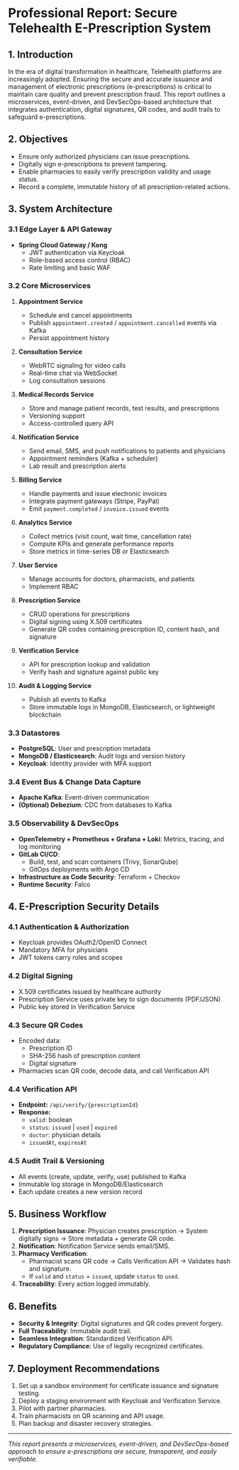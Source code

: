 # Professional Report: Secure Telehealth E-Prescription System

## 1. Introduction
In the era of digital transformation in healthcare, Telehealth platforms are increasingly adopted. Ensuring the secure and accurate issuance and management of electronic prescriptions (e-prescriptions) is critical to maintain care quality and prevent prescription fraud. This report outlines a microservices, event-driven, and DevSecOps-based architecture that integrates authentication, digital signatures, QR codes, and audit trails to safeguard e-prescriptions.

## 2. Objectives
- Ensure only authorized physicians can issue prescriptions.
- Digitally sign e-prescriptions to prevent tampering.
- Enable pharmacies to easily verify prescription validity and usage status.
- Record a complete, immutable history of all prescription-related actions.

## 3. System Architecture

### 3.1 Edge Layer & API Gateway
- **Spring Cloud Gateway / Kong**
  - JWT authentication via Keycloak
  - Role-based access control (RBAC)
  - Rate limiting and basic WAF

### 3.2 Core Microservices
1. **Appointment Service**
   - Schedule and cancel appointments
   - Publish `appointment.created` / `appointment.cancelled` events via Kafka
   - Persist appointment history

2. **Consultation Service**
   - WebRTC signaling for video calls
   - Real-time chat via WebSocket
   - Log consultation sessions

3. **Medical Records Service**
   - Store and manage patient records, test results, and prescriptions
   - Versioning support
   - Access-controlled query API

4. **Notification Service**
   - Send email, SMS, and push notifications to patients and physicians
   - Appointment reminders (Kafka + scheduler)
   - Lab result and prescription alerts

5. **Billing Service**
   - Handle payments and issue electronic invoices
   - Integrate payment gateways (Stripe, PayPal)
   - Emit `payment.completed` / `invoice.issued` events

6. **Analytics Service**
   - Collect metrics (visit count, wait time, cancellation rate)
   - Compute KPIs and generate performance reports
   - Store metrics in time-series DB or Elasticsearch

7. **User Service**
   - Manage accounts for doctors, pharmacists, and patients
   - Implement RBAC

8. **Prescription Service**
   - CRUD operations for prescriptions
   - Digital signing using X.509 certificates
   - Generate QR codes containing prescription ID, content hash, and signature

9. **Verification Service**
   - API for prescription lookup and validation
   - Verify hash and signature against public key

10. **Audit & Logging Service**
    - Publish all events to Kafka
    - Store immutable logs in MongoDB, Elasticsearch, or lightweight blockchain

### 3.3 Datastores
- **PostgreSQL**: User and prescription metadata
- **MongoDB / Elasticsearch**: Audit logs and version history
- **Keycloak**: Identity provider with MFA support

### 3.4 Event Bus & Change Data Capture
- **Apache Kafka**: Event-driven communication
- **(Optional) Debezium**: CDC from databases to Kafka

### 3.5 Observability & DevSecOps
- **OpenTelemetry + Prometheus + Grafana + Loki**: Metrics, tracing, and log monitoring
- **GitLab CI/CD**:
  - Build, test, and scan containers (Trivy, SonarQube)
  - GitOps deployments with Argo CD
- **Infrastructure as Code Security**: Terraform + Checkov
- **Runtime Security**: Falco

## 4. E-Prescription Security Details

### 4.1 Authentication & Authorization
- Keycloak provides OAuth2/OpenID Connect
- Mandatory MFA for physicians
- JWT tokens carry roles and scopes

### 4.2 Digital Signing
- X.509 certificates issued by healthcare authority
- Prescription Service uses private key to sign documents (PDF/JSON)
- Public key stored in Verification Service

### 4.3 Secure QR Codes
- Encoded data:
  - Prescription ID
  - SHA-256 hash of prescription content
  - Digital signature
- Pharmacies scan QR code, decode data, and call Verification API

### 4.4 Verification API
- **Endpoint:** `/api/verify/{prescriptionId}`
- **Response:**
  - `valid`: boolean
  - `status`: `issued` | `used` | `expired`
  - `doctor`: physician details
  - `issuedAt`, `expiresAt`

### 4.5 Audit Trail & Versioning
- All events (create, update, verify, use) published to Kafka
- Immutable log storage in MongoDB/Elasticsearch
- Each update creates a new version record

## 5. Business Workflow
1. **Prescription Issuance**: Physician creates prescription → System digitally signs → Store metadata + generate QR code.
2. **Notification**: Notification Service sends email/SMS.
3. **Pharmacy Verification**:
   - Pharmacist scans QR code → Calls Verification API → Validates hash and signature.
   - If `valid` and `status` = `issued`, update `status` to `used`.
4. **Traceability**: Every action logged immutably.

## 6. Benefits
- **Security & Integrity**: Digital signatures and QR codes prevent forgery.
- **Full Traceability**: Immutable audit trail.
- **Seamless Integration**: Standardized Verification API.
- **Regulatory Compliance**: Use of legally recognized certificates.

## 7. Deployment Recommendations
1. Set up a sandbox environment for certificate issuance and signature testing.
2. Deploy a staging environment with Keycloak and Verification Service.
3. Pilot with partner pharmacies.
4. Train pharmacists on QR scanning and API usage.
5. Plan backup and disaster recovery strategies.

---

*This report presents a microservices, event-driven, and DevSecOps-based approach to ensure e-prescriptions are secure, transparent, and easily verifiable.*

